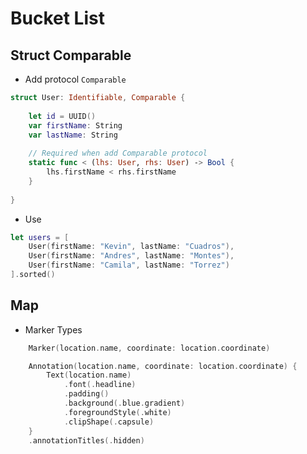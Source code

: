 #  Bucket List

## Struct Comparable
- Add protocol `Comparable`

```swift
struct User: Identifiable, Comparable {
    
    let id = UUID()
    var firstName: String
    var lastName: String
    
    // Required when add Comparable protocol
    static func < (lhs: User, rhs: User) -> Bool {
        lhs.firstName < rhs.firstName
    }
    
}
```

- Use
```swift
let users = [
    User(firstName: "Kevin", lastName: "Cuadros"),
    User(firstName: "Andres", lastName: "Montes"),
    User(firstName: "Camila", lastName: "Torrez")
].sorted()
```

## Map

- Marker Types
```swift
    Marker(location.name, coordinate: location.coordinate)
```

```swift
    Annotation(location.name, coordinate: location.coordinate) {
        Text(location.name)
            .font(.headline)
            .padding()
            .background(.blue.gradient)
            .foregroundStyle(.white)
            .clipShape(.capsule)
    }
    .annotationTitles(.hidden)
```
